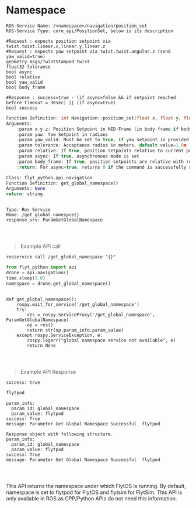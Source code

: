# Namespace


```shell
ROS-Service Name: /<namespace>/navigation/position_set
ROS-Service Type: core_api/PositionSet, below is its description

#Request : expects position setpoint via twist.twist.linear.x,linear.y,linear.z
#Request : expects yaw setpoint via twist.twist.angular.z (send yaw_valid=true)
geometry_msgs/TwistStamped twist
float32 tolerance
bool async
bool relative
bool yaw_valid
bool body_frame

#Response : success=true - (if async=false && if setpoint reached before timeout = 30sec) || (if async=true)
bool success
```

```cpp
Function Definition: int Navigation::position_set(float x, float y, float z, float yaw=0, float tolerance=0, bool relative=false, bool async=false, bool yaw_valid=false, bool body_frame=false)
Arguments:
	:param x,y,z: Position Setpoint in NED-Frame (in body-frame if body_frame=true)
	:param yaw: Yaw Setpoint in radians
	:param yaw_valid: Must be set to true, if yaw setpoint is provided
	:param tolerance: Acceptance radius in meters, default value=1.0m
	:param relative: If true, position setpoints relative to current position is sent
	:param async: If true, asynchronous mode is set
	:param body_frame: If true, position setpoints are relative with respect to body frame
	:return: For async=true, returns 0 if the command is successfully sent to the vehicle, else returns 1. For async=false, returns 0 if the vehicle reaches given setpoint before timeout=30secs, else returns 1.
```

```python
Class: flyt_python.api.navigation
Function Definition: get_global_namespace()
Arguments: None
return: string
```

```cpp--ros

```

```python--ros
Type: Ros Service
Name: /get_global_namespce()
response srv: ParamGetGlobalNamespace

```

```shell--curl

```

```javascript--REST

```

```javascript--Webocket

```


> Example API call

```shell
rosservice call /get_global_namespace "{}"

```

```python
from flyt_python import api
drone = api.navigation()
time.sleep(3.0)
namespace = drone.get_global_namespace()

```

```cpp--ros

```

```python--ros
def get_global_namespace():
    rospy.wait_for_service('/get_global_namespace')
    try:
        res = rospy.ServiceProxy('/get_global_namespace', ParamGetGlobalNamespace)
        op = res()
        return str(op.param_info.param_value)
    except rospy.ServiceException, e:
        rospy.logerr("global namespace service not available", e)
        return None

```

```shell--curl

```

```javascript--REST

```

```javascript--Webocket

```


> Example API Response

```shell
success: true
```

```python
flytpod
```

```cpp--ros
param_info: 
  param_id: global_namespace
  param_value: flytpod
success: True
message: Parameter Get Global Namespace Successful	flytpod
```

```python--ros
Response object with following structure.
param_info: 
  param_id: global_namespace
  param_value: flytpod
success: True
message: Parameter Get Global Namespace Successful	flytpod
```

```shell--curl

```

```javascript--REST

```

```javascript--Webocket

```






This API returns the namespace under which FlytOS is running. By default, namespace is set to flytpod for FlytOS and flytsim for FlytSim. This API is only available in ROS as CPP/Python APIs do not need this information.
